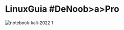 # LinuxGuia #DeNoob>a>Pro
![notebook-kali-2022 1](https://user-images.githubusercontent.com/117610367/204457903-abdf5b36-6ca2-4dc1-99f6-e1c8a9561a99.jpg)
